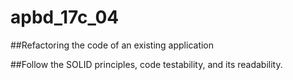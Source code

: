 # apbd_17c_04
##Refactoring the code of an existing application

##Follow the SOLID principles, code testability, and its readability.
